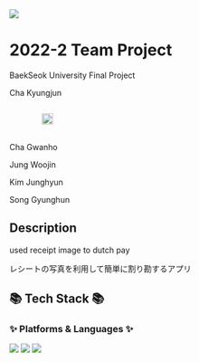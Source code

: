 <img src="https://capsule-render.vercel.app/api?type=waving&color=auto&height=200&descAlign=50&section=header&text=The%20App&fontSize=60&fontAlign=50" />

# 2022-2 Team Project
BaekSeok University Final Project

Cha Kyungjun 
<p>
    <code>
    	<img height="20" 
        src="http://www.w3.org/2000/svg" 
        style="max-width: 100%;">
     </code>
  </p>


Cha Gwanho


Jung Woojin


Kim Junghyun


Song Gyunghun

## Description
used receipt image to dutch pay

レシートの写真を利用して簡単に割り勘するアプリ

## :books: Tech Stack :books:
### :sparkles: Platforms & Languages :sparkles:
  <img src="https://img.shields.io/badge/JAVA-007396?style=for-the-badge&logo=java&logoColor=white">
  <img src="https://img.shields.io/badge/SQLite-003B57?style=for-the-badge&logo=SQLite&logoColor=white">
  <img src="https://img.shields.io/badge/AndroidStudio-3DDC84?style=for-the-badge&logo=AndroidStudio&logoColor=white">

